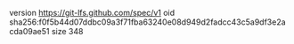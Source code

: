 version https://git-lfs.github.com/spec/v1
oid sha256:f0f5b44d07ddbc09a3f71fba63240e08d949d2fadcc43c5a9df3e2acda09ae51
size 348
